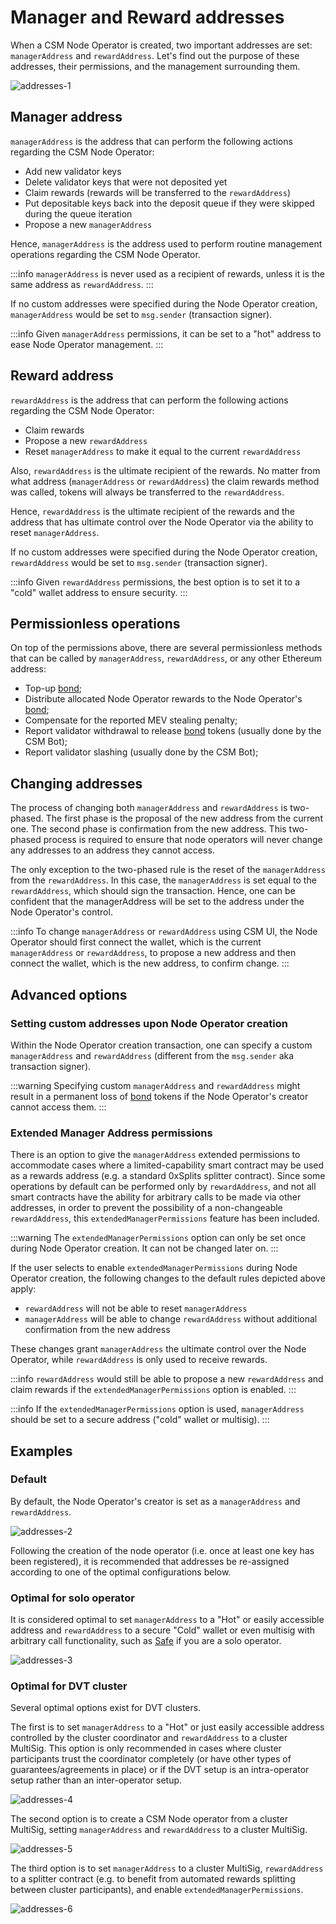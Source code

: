 # Manager and Reward addresses

When a CSM Node Operator is created, two important addresses are set: `managerAddress` and `rewardAddress`. Let's find out the purpose of these addresses, their permissions, and the management surrounding them.

![addresses-1](../../../../static/img/csm/addresses-1.png)

## Manager address

`managerAddress` is the address that can perform the following actions regarding the CSM Node Operator:

- Add new validator keys
- Delete validator keys that were not deposited yet
- Claim rewards (rewards will be transferred to the `rewardAddress`)
- Put depositable keys back into the deposit queue if they were skipped during the queue iteration
- Propose a new `managerAddress`

Hence, `managerAddress` is the address used to perform routine management operations regarding the CSM Node Operator.

:::info
`managerAddress` is never used as a recipient of rewards, unless it is the same address as `rewardAddress`.
:::

If no custom addresses were specified during the Node Operator creation, `managerAddress` would be set to `msg.sender` (transaction signer).

:::info
Given `managerAddress` permissions, it can be set to a "hot" address to ease Node Operator management.
:::

## Reward address

`rewardAddress` is the address that can perform the following actions regarding the CSM Node Operator:

- Claim rewards
- Propose a new `rewardAddress`
- Reset `managerAddress` to make it equal to the current `rewardAddress`

Also, `rewardAddress` is the ultimate recipient of the rewards. No matter from what address (`managerAddress` or `rewardAddress`) the claim rewards method was called, tokens will always be transferred to the `rewardAddress`.

Hence, `rewardAddress` is the ultimate recipient of the rewards and the address that has ultimate control over the Node Operator via the ability to reset `managerAddress`.

If no custom addresses were specified during the Node Operator creation, `rewardAddress` would be set to `msg.sender` (transaction signer).

:::info
Given `rewardAddress` permissions, the best option is to set it to a "cold" wallet address to ensure security.
:::

## Permissionless operations

On top of the permissions above, there are several permissionless methods that can be called by `managerAddress`, `rewardAddress`, or any other Ethereum address:

- Top-up [bond](../join-csm#bond);
- Distribute allocated Node Operator rewards to the Node Operator's [bond](../join-csm#bond);
- Compensate for the reported MEV stealing penalty;
- Report validator withdrawal to release [bond](../join-csm#bond) tokens (usually done by the CSM Bot);
- Report validator slashing (usually done by the CSM Bot);


## Changing addresses

The process of changing both `managerAddress` and `rewardAddress` is two-phased. The first phase is the proposal of the new address from the current one. The second phase is confirmation from the new address. This two-phased process is required to ensure that node operators will never change any addresses to an address they cannot access.

The only exception to the two-phased rule is the reset of the `managerAddress` from the `rewardAddress`. In this case, the `managerAddress` is set equal to the `rewardAddress`, which should sign the transaction. Hence, one can be confident that the managerAddress will be set to the address under the Node Operator's control.

:::info
To change `managerAddress` or `rewardAddress` using CSM UI, the Node Operator should first connect the wallet, which is the current `managerAddress` or `rewardAddress`, to propose a new address and then connect the wallet, which is the new address, to confirm change.
:::

## Advanced options

### Setting custom addresses upon Node Operator creation

Within the Node Operator creation transaction, one can specify a custom `managerAddress` and `rewardAddress` (different from the `msg.sender` aka transaction signer).

:::warning
Specifying custom `managerAddress` and `rewardAddress` might result in a permanent loss of [bond](../join-csm#bond) tokens if the Node Operator's creator cannot access them.
:::


### Extended Manager Address permissions

There is an option to give the `managerAddress` extended permissions to accommodate cases where a limited-capability smart contract may be used as a rewards address (e.g. a standard 0xSplits splitter contract). Since some operations by default can be performed only by `rewardAddress`, and not all smart contracts have the ability for arbitrary calls to be made via other addresses, in order to prevent the possibility of a non-changeable `rewardAddress`, this `extendedManagerPermissions` feature has been included.

:::warning
The `extendedManagerPermissions` option can only be set once during Node Operator creation. It can not be changed later on.
:::

If the user selects to enable `extendedManagerPermissions` during Node Operator creation, the following changes to the default rules depicted above apply:

- `rewardAddress` will not be able to reset `managerAddress`
- `managerAddress` will be able to change `rewardAddress` without additional confirmation from the new address

These changes grant `managerAddress` the ultimate control over the Node Operator, while `rewardAddress` is only used to receive rewards.

:::info
`rewardAddress` would still be able to propose a new `rewardAddress` and claim rewards if the `extendedManagerPermissions` option is enabled.
:::

:::info
If the `extendedManagerPermissions` option is used, `managerAddress` should be set to a secure address ("cold" wallet or multisig).
:::

## Examples

### Default

By default, the Node Operator's creator is set as a `managerAddress` and `rewardAddress`.

![addresses-2](../../../../static/img/csm/addresses-2.png)

Following the creation of the node operator (i.e. once at least one key has been registered), it is recommended that addresses be re-assigned according to one of the optimal configurations below.

### Optimal for solo operator

It is considered optimal to set `managerAddress` to a "Hot" or easily accessible address and `rewardAddress` to a secure "Cold" wallet or even multisig with arbitrary call functionality, such as [Safe](https://app.safe.global) if you are a solo operator.

![addresses-3](../../../../static/img/csm/addresses-3.png)

### Optimal for DVT cluster

Several optimal options exist for DVT clusters.

The first is to set `managerAddress` to a "Hot" or just easily accessible address controlled by the cluster coordinator and `rewardAddress` to a cluster MultiSig. This option is only recommended in cases where cluster participants trust the coordinator completely (or have other types of guarantees/agreements in place) or if the DVT setup is an intra-operator setup rather than an inter-operator setup.

![addresses-4](../../../../static/img/csm/addresses-4.png)

The second option is to create a CSM Node operator from a cluster MultiSig, setting `managerAddress` and `rewardAddress` to a cluster MultiSig.

![addresses-5](../../../../static/img/csm/addresses-5.png)

The third option is to set `managerAddress` to a cluster MultiSig, `rewardAddress` to a splitter contract (e.g. to benefit from automated rewards splitting between cluster participants), and enable `extendedManagerPermissions`.

![addresses-6](../../../../static/img/csm/addresses-6.png)
